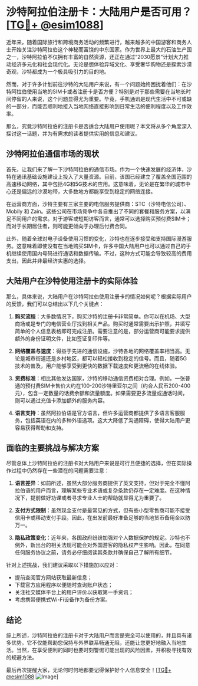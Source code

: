 # 沙特阿拉伯注册卡：大陆用户是否可用？[[TG💪+ @esim1088](https://t.me/s/esim1088)]

近年来，随着国际旅行和跨境商务活动的频繁进行，越来越多的中国游客和商务人士开始关注沙特阿拉伯这个神秘而富饶的中东国家。作为世界上最大的石油生产国之一，沙特阿拉伯不仅拥有丰富的自然资源，还正在通过“2030愿景”计划大力推动经济多元化和社会现代化。无论是想体验异域文化、享受奢华购物还是探索沙漠奇观，沙特都成为一个极具吸引力的目的地。

然而，对于许多计划前往沙特的大陆用户来说，有一个问题始终困扰着他们：在沙特阿拉伯使用当地的SIM卡或者注册卡是否方便？特别是对于那些需要在当地长时间停留的人来说，这个问题显得尤为重要。毕竟，手机通讯是现代生活中不可或缺的一部分，而能否顺利地接入当地网络直接影响到日常生活的便利程度以及工作效率。

那么，究竟沙特阿拉伯的注册卡是否适合大陆用户使用呢？本文将从多个角度深入探讨这一话题，并为有需求的读者提供实用的信息和建议。

## 沙特阿拉伯通信市场的现状

首先，让我们来了解一下沙特阿拉伯的通信市场。作为一个快速发展的经济体，沙特在通讯基础设施建设上投入了大量资源。目前，该国已经建立了覆盖全国范围的高速移动网络，其中包括4G和5G技术的应用。这意味着，无论是在繁华的城市中心还是偏远的沙漠地带，大多数地方都能享受到稳定的网络连接。

在运营商方面，沙特主要有三家主要的电信服务提供商：STC（沙特电信公司）、Mobily 和 Zain。这些公司在市场竞争中各自推出了不同的套餐和服务方案，以满足不同用户的需求。对于游客或短期访客而言，通常可以选择购买预付费SIM卡；而对于长期居住者，则可能更倾向于办理后付费合同。

此外，随着全球对电子设备使用习惯的变化，沙特也在逐步接受和支持国际漫游服务。这意味着即使没有在当地购买SIM卡，许多中国大陆用户也可以通过自己的手机继续使用国内号码进行通话和数据传输。不过，这种方式可能会导致较高的费用支出，因此并非最经济实惠的选择。

## 大陆用户在沙特使用注册卡的实际体验

那么，具体来说，大陆用户在沙特阿拉伯使用注册卡的情况如何呢？根据实际用户的反馈，我们可以总结出以下几个关键点：

1. **购买流程**：大多数情况下，购买沙特的注册卡非常简单。你可以在机场、大型商场或是专门的电信营业厅找到相关产品。购买时通常需要出示护照，并填写简单的个人信息表格即可完成注册。需要注意的是，部分运营商可能要求提供额外的身份证明文件，比如签证复印件等。

2. **网络覆盖与速度**：得益于先进的通信设施，沙特各地的网络覆盖率相当高。无论是城市街道还是乡村地区，都可以轻松接收到稳定的信号。而且，随着5G技术的普及，用户能够享受到更快的数据下载速度和更流畅的在线体验。

3. **资费标准**：相比其他发达国家，沙特的移动通信资费相对合理。例如，一张普通的预付费SIM卡售价大约在100-200沙特里亚尔之间（约合人民币200-400元），包含一定数量的话费余额和流量额度。如果需要更多流量或通话时间，则可以通过充值卡添加额外的服务内容。

4. **语言支持**：虽然阿拉伯语是官方语言，但许多运营商都提供了多语言客服服务，包括英语在内的多种外语选项。这大大降低了沟通障碍，使得大陆用户更容易获得帮助和支持。

## 面临的主要挑战与解决方案

尽管总体上沙特阿拉伯的注册卡对大陆用户来说是可行且便捷的选择，但在实际操作过程中仍然存在一些潜在的问题需要注意：

1. **语言差异**：如前所述，虽然大部分服务商提供了英文支持，但对于完全不懂阿拉伯语的用户而言，理解某些专业术语或复杂条款仍存在一定难度。在这种情况下，提前做好功课或者寻求专业人士的帮助就显得尤为重要了。

2. **支付方式限制**：虽然现金支付是最常见的方式，但有些小型零售商可能不接受信用卡或移动支付手段。因此，在出发前最好准备足够的当地货币备用金以防万一。

3. **隐私政策变化**：近年来，各国政府纷纷加强对个人数据保护的规定。沙特也不例外，新出台的相关法规可能会对外国游客的隐私权产生影响。因此，在同意任何服务协议之前，请务必仔细阅读其条款并确保自己了解所有细节。

针对上述挑战，我们建议采取以下措施加以应对：
- 提前查阅官方网站获取最新信息；
- 下载官方应用程序以便随时查询账户状态；
- 关注社交媒体平台上的用户评价以获取第一手资讯；
- 考虑携带便携式Wi-Fi设备作为备份方案。

## 结论

综上所述，沙特阿拉伯的注册卡对于大陆用户而言是完全可以使用的，并且具有诸多优势。它不仅能帮助您保持与外界联系畅通无阻，还能让您更好地融入当地生活。当然，在享受便利的同时也要时刻警惕可能出现的风险因素，并积极寻找有效的规避方法。

最后再次提醒大家，无论何时何地都要记得保护好个人信息安全！[[TG💪+ @esim1088](https://t.me/s/esim1088) ![Image](https://i.postimg.cc/4NQfJmqS/Snipaste-2025-05-13-00-14-12.png)]